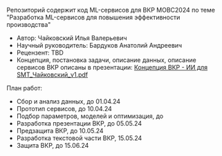 Репозиторий содержит код ML-сервисов для ВКР МОВС2024 по теме "Разработка ML-сервисов для повышения эффективности производства"

- Автор: Чайковский Илья Валерьевич
- Научный руководитель: Бардуков Анатолий Андреевич
- Рецензент: TBD
- Концепция, постановка задачи, описание данных, описание сервисов ВКР описаны в презентации: [Концепция ВКР - ИИ для SMT_Чайковский_v1.pdf](https://drive.google.com/file/d/1dHo1WWR3wIgK6gX4OkeGV9M1K4X6c0_b/view?usp=sharing)

План работ:
- Сбор и анализ данных, до 01.04.24
- Прототип сервисов, до 10.04.24
- Подбор параметров, моделей и оптимизация, до
- Разработка презентации ВКР, до 05.05.24
- Предзащита ВКР, до 10.05.24
- Разработка текстовой части ВКР, 15.05.24
- Защита ВКР, до 15.06.24
